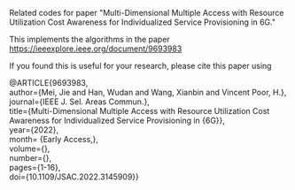 Related codes for paper "Multi-Dimensional Multiple Access with Resource Utilization Cost Awareness for Individualized Service Provisioning in 6G."

This implements the algorithms in the paper https://ieeexplore.ieee.org/document/9693983

If you found this is useful for your research, please cite this paper using

@ARTICLE{9693983,  
  author={Mei, Jie and Han, Wudan and Wang, Xianbin and Vincent Poor, H.},  
  journal={IEEE J. Sel. Areas Commun.},   
  title={Multi-Dimensional Multiple Access with Resource Utilization Cost Awareness for Individualized Service Provisioning in {6G}},  
  year={2022},  
  month= {Early Access,},  
  volume={},  
  number={},  
  pages={1-16},  
  doi={10.1109/JSAC.2022.3145909}}  

